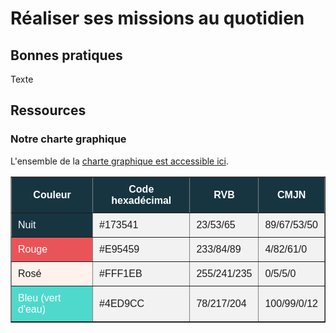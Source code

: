 <head>
<link rel="stylesheet" href="_static/style.css">
</head>

# Réaliser ses missions au quotidien

## Bonnes pratiques

Texte

## Ressources

### Notre charte graphique

<div id="hint">
L'ensemble de la <a href="docs/source/public/Charte_graphique_datactivist.pdf">charte graphique est accessible ici</a>.
</div>

<table border="1" style="background-color: #f2f2f2; border-collapse: collapse; font-family: Arial, sans-serif;">
  <thead>
    <tr>
      <th style="background-color: #173541; color: #ffffff; padding: 10px;">Couleur</th>
      <th style="background-color: #173541; color: #ffffff; padding: 10px;">Code hexadécimal</th>
      <th style="background-color: #173541; color: #ffffff; padding: 10px;">RVB</th>
      <th style="background-color: #173541; color: #ffffff; padding: 10px;">CMJN</th>
    </tr>
  </thead>
  <tbody>
    <tr>
      <td style="background-color: #173541; color: #ffffff; padding: 10px;">Nuit</td>
      <td style="background-color: #f2f2f2; padding: 10px;">#173541</td>
      <td style="background-color: #f2f2f2; padding: 10px;">23/53/65</td>
      <td style="background-color: #f2f2f2; padding: 10px;">89/67/53/50</td>
    </tr>
    <tr>
      <td style="background-color: #E95459; color: #ffffff; padding: 10px;">Rouge</td>
      <td style="background-color: #f2f2f2; padding: 10px;">#E95459</td>
      <td style="background-color: #f2f2f2; padding: 10px;">233/84/89</td>
      <td style="background-color: #f2f2f2; padding: 10px;">4/82/61/0</td>
    </tr>
    <tr>
      <td style="background-color: #FFF1EB; padding: 10px;">Rosé</td>
      <td style="background-color: #f2f2f2; padding: 10px;">#FFF1EB</td>
      <td style="background-color: #f2f2f2; padding: 10px;">255/241/235</td>
      <td style="background-color: #f2f2f2; padding: 10px;">0/5/5/0</td>
    </tr>
    <tr>
      <td style="background-color: #4ED9CC; color: #ffffff; padding: 10px;">Bleu (vert d'eau)</td>
      <td style="background-color: #f2f2f2; padding: 10px;">#4ED9CC</td>
      <td style="background-color: #f2f2f2; padding: 10px;">78/217/204</td>
      <td style="background-color: #f2f2f2; padding: 10px;">100/99/0/12</td>
    </tr>
  </tbody>
</table>

</table>


